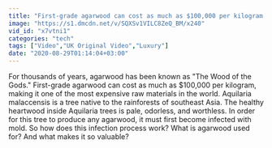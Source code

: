 ```yaml
---
title: "First-grade agarwood can cost as much as $100,000 per kilogram. Why is it so expensive?"
image: "https://s1.dmcdn.net/v/SQXSv1VILC8ZeQ_BM/x240"
vid_id: "x7vtni1"
categories: "tech"
tags: ["Video","UK Original Video","Luxury"]
date: "2020-08-29T01:14:04+03:00"
---
```

For thousands of years, agarwood has been known as &quot;The Wood of the Gods.&quot; First-grade agarwood can cost as much as $100,000 per kilogram, making it one of the most expensive raw materials in the world. Aquilaria malaccensis is a tree native to the rainforests of southeast Asia. The healthy heartwood inside Aquilaria trees is pale, odorless, and worthless. In order for this tree to produce any agarwood, it must first become infected with mold. So how does this infection process work? What is agarwood used for? And what makes it so valuable?
